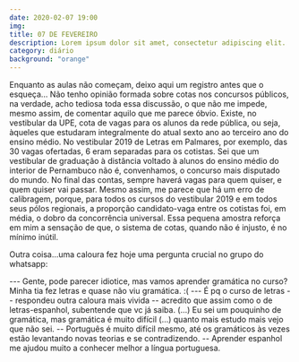 ```yaml
---
date: 2020-02-07 19:00
img: 
title: 07 DE FEVEREIRO
description: Lorem ipsum dolor sit amet, consectetur adipiscing elit. 
category: diário
background: "orange"
---
```

Enquanto as aulas não começam, deixo aqui um registro antes que o esqueça…
Não tenho opinião formada sobre cotas nos concursos públicos, na verdade, acho tediosa toda essa discussão, o que não me impede, mesmo assim, de comentar aquilo que me parece óbvio. 
Existe, no vestibular da UPE, cota de vagas para os alunos da rede pública, ou seja, àqueles que estudaram integralmente do atual sexto ano ao terceiro ano do ensino médio. No vestibular 2019 de Letras em Palmares, por exemplo, das 30 vagas ofertadas, 6 eram separadas para os cotistas. 
Sei que um vestibular de graduação à distância voltado à alunos do ensino médio do interior de Pernambuco não é, convenhamos, o concurso mais disputado do mundo. No final das contas, sempre haverá vagas para quem quiser, e quem quiser vai passar. Mesmo assim, me parece que há um erro de calibragem, porque, para todos os cursos do vestibular 2019 e em todos seus pólos regionais, a proporção candidato-vaga entre os cotistas foi, em média, o dobro da concorrência universal. Essa pequena amostra reforça em mim a sensação de que, o sistema de cotas, quando não é injusto, é no mínimo inútil.

Outra coisa...uma caloura fez hoje uma pergunta crucial no grupo do whatsapp:

--- Gente, pode parecer idiotice, mas vamos aprender gramática no curso? Minha tia fez letras e quase não viu gramática. :( 
--- É pq o curso de letras -- respondeu outra caloura mais vivida -- acredito que assim como o de letras-espanhol, subentende que vc já saiba. (...) Eu sei um pouquinho de gramática, mas gramática é muito difícil (...) quanto mais estudo mais vejo que não sei.
-- Português é muito difícil mesmo, até os gramáticos às vezes estão levantando novas teorias e se contradizendo.
-- Aprender espanhol me ajudou muito a conhecer melhor a língua portuguesa.
